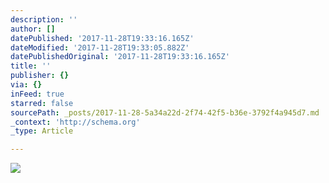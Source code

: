 ```yaml
---
description: ''
author: []
datePublished: '2017-11-28T19:33:16.165Z'
dateModified: '2017-11-28T19:33:05.882Z'
datePublishedOriginal: '2017-11-28T19:33:16.165Z'
title: ''
publisher: {}
via: {}
inFeed: true
starred: false
sourcePath: _posts/2017-11-28-5a34a22d-2f74-42f5-b36e-3792f4a945d7.md
_context: 'http://schema.org'
_type: Article

---
```

![](https://the-grid-user-content.s3-us-west-2.amazonaws.com/8f3e2595-8291-4094-9d80-f1e0ed8489c6.jpg)